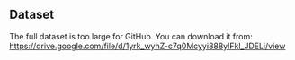 ## Dataset
The full dataset is too large for GitHub. You can download it from:
https://drive.google.com/file/d/1yrk_wyhZ-c7q0Mcyyi888ylFkl_JDELi/view
